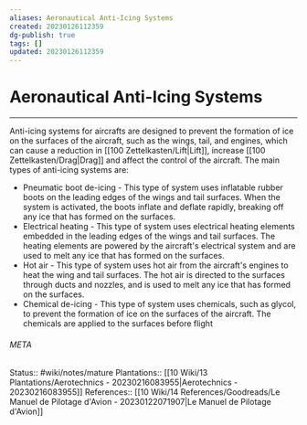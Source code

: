 ```yaml
---
aliases: Aeronautical Anti-Icing Systems
created: 20230126112359
dg-publish: true
tags: []
updated: 20230126112359
---
```

# Aeronautical Anti-Icing Systems
---
Anti-icing systems for aircrafts are designed to prevent the formation of ice on the surfaces of the aircraft, such as the wings, tail, and engines, which can cause a reduction in [[100 Zettelkasten/Lift\|Lift]], increase [[100 Zettelkasten/Drag\|Drag]] and affect the control of the aircraft. The main types of anti-icing systems are:
- Pneumatic boot de-icing - This type of system uses inflatable rubber boots on the leading edges of the wings and tail surfaces. When the system is activated, the boots inflate and deflate rapidly, breaking off any ice that has formed on the surfaces.
- Electrical heating - This type of system uses electrical heating elements embedded in the leading edges of the wings and tail surfaces. The heating elements are powered by the aircraft's electrical system and are used to melt any ice that has formed on the surfaces.
- Hot air - This type of system uses hot air from the aircraft's engines to heat the wing and tail surfaces. The hot air is directed to the surfaces through ducts and nozzles, and is used to melt any ice that has formed on the surfaces.
- Chemical de-icing - This type of system uses chemicals, such as glycol, to prevent the formation of ice on the surfaces of the aircraft. The chemicals are applied to the surfaces before flight



###### META
Status:: #wiki/notes/mature 
Plantations:: [[10 Wiki/13 Plantations/Aerotechnics - 20230216083955\|Aerotechnics - 20230216083955]]
References:: [[10 Wiki/14 References/Goodreads/Le Manuel de Pilotage d'Avion - 20230122071907\|Le Manuel de Pilotage d'Avion]]
